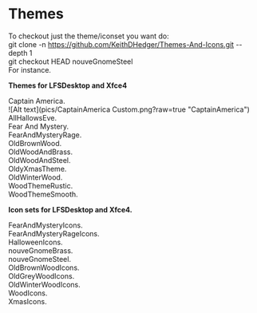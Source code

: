 # Themes

To checkout just the theme/iconset you want do:<br>
git clone -n https://github.com/KeithDHedger/Themes-And-Icons.git  --depth 1<br>
git checkout HEAD nouveGnomeSteel<br>
For instance.

**Themes for LFSDesktop and Xfce4**<br>

Captain America.<br>
![Alt text](pics/CaptainAmerica Custom.png?raw=true "CaptainAmerica")
AllHallowsEve.<br>
Fear And Mystery.<br>
FearAndMysteryRage.<br>
OldBrownWood.<br>
OldWoodAndBrass.<br>
OldWoodAndSteel.<br>
OldyXmasTheme.<br>
OldWinterWood.<br>
WoodThemeRustic.<br>
WoodThemeSmooth.<br>


**Icon sets for LFSDesktop and Xfce4.**<br>

FearAndMysteryIcons.<br>
FearAndMysteryRageIcons.<br>
HalloweenIcons.<br>
nouveGnomeBrass.<br>
nouveGnomeSteel.<br>
OldBrownWoodIcons.<br>
OldGreyWoodIcons.<br>
OldWinterWoodIcons.<br>
WoodIcons.<br>
XmasIcons.<br>


